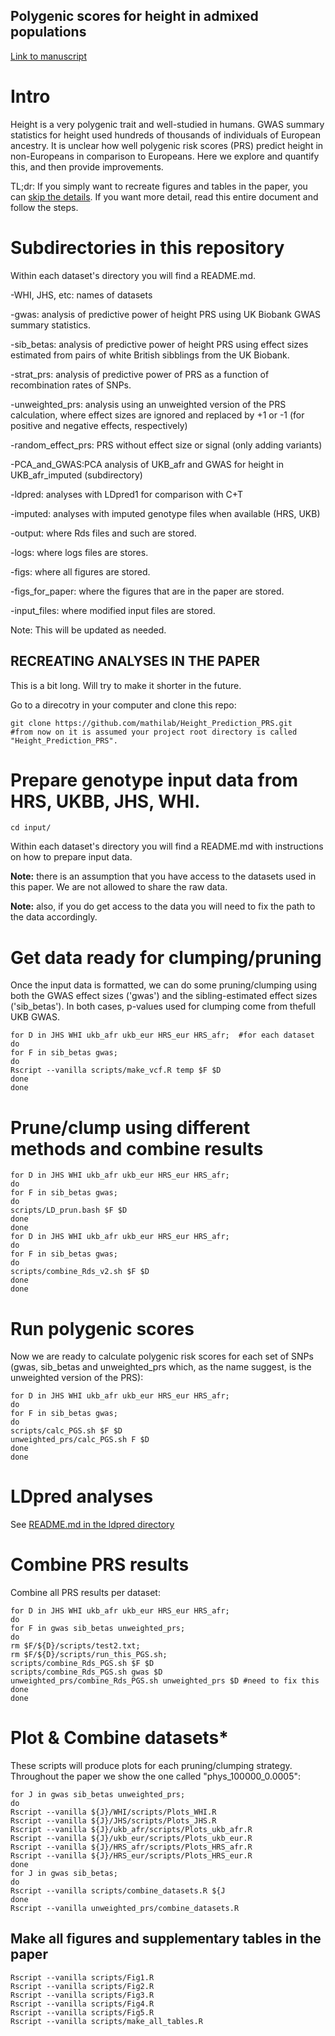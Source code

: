 ## Polygenic scores for height in admixed populations

[Link to manuscript](https://www.biorxiv.org/content/10.1101/2020.04.08.030361v2)


# Intro

Height is a very polygenic trait and well-studied in humans. GWAS summary statistics for height used hundreds of thousands of individuals of European ancestry. It is unclear how well polygenic risk scores (PRS) predict height in non-Europeans in comparison to Europeans. Here we explore and quantify this, and then provide improvements.

TL;dr: If you simply want to recreate figures and tables in the paper, you can [skip the details](#make-all-figures-and-supplementary-tables-in-the-paper). If you want more detail, read this entire document and follow the steps.

##

# Subdirectories in this repository

Within each dataset's directory you will find a README.md.

-WHI, JHS, etc: names of datasets

-gwas: analysis of predictive power of height PRS using UK Biobank GWAS summary statistics.

-sib_betas: analysis of predictive power of height PRS using effect sizes estimated from pairs of white British sibblings from the UK Biobank.

-strat_prs: analysis of predictive power of PRS as a function of recombination rates of SNPs.

-unweighted_prs: analysis using an unweighted version of the PRS calculation, where effect sizes are ignored and replaced by +1 or -1 (for positive and negative effects, respectively)

-random_effect_prs: PRS without effect size or signal (only adding variants)

-PCA_and_GWAS:PCA analysis of UKB_afr and GWAS for height in UKB_afr_imputed (subdirectory)

-ldpred: analyses with LDpred1 for comparison with C+T

-imputed: analyses with imputed genotype files when available (HRS, UKB)

-output: where Rds files and such are stored.

-logs: where logs files are stores.

-figs: where all figures are stored.

-figs_for_paper: where the figures that are in the paper are stored. 

-input_files: where modified input files are stored.

Note: This will be updated as needed.
##

## RECREATING ANALYSES IN THE PAPER

This is a bit long. Will try to make it shorter in the future. 

Go to a direcotry in your computer and clone this repo:

```
git clone https://github.com/mathilab/Height_Prediction_PRS.git
#from now on it is assumed your project root directory is called "Height_Prediction_PRS".
```

# Prepare genotype input data from HRS, UKBB, JHS, WHI. 

```
cd input/
```

Within each dataset's directory you will find a README.md with instructions on how to prepare input data. 

**Note:** there is an assumption that you have access to the datasets used in this paper. We are not allowed to share the raw data.

**Note:** also, if you do get access to the data you will need to fix the path to the data accordingly. 


# Get data ready for clumping/pruning

Once the input data is formatted, we can do some pruning/clumping using both the GWAS effect sizes ('gwas') and the sibling-estimated effect sizes ('sib_betas'). In both cases, p-values used for clumping come from thefull UKB GWAS.

```
for D in JHS WHI ukb_afr ukb_eur HRS_eur HRS_afr;  #for each dataset
do
for F in sib_betas gwas;
do
Rscript --vanilla scripts/make_vcf.R temp $F $D
done
done
```

# Prune/clump using different methods and combine results
```
for D in JHS WHI ukb_afr ukb_eur HRS_eur HRS_afr;
do
for F in sib_betas gwas;
do
scripts/LD_prun.bash $F $D
done
done
for D in JHS WHI ukb_afr ukb_eur HRS_eur HRS_afr;
do
for F in sib_betas gwas;
do
scripts/combine_Rds_v2.sh $F $D
done
done
```

# Run polygenic scores
Now we are ready to calculate polygenic risk scores for each set of SNPs (gwas, sib_betas and unweighted_prs which, as the name suggest, is the unweighted version of the PRS):

```
for D in JHS WHI ukb_afr ukb_eur HRS_eur HRS_afr;
do
for F in sib_betas gwas;
do
scripts/calc_PGS.sh $F $D
unweighted_prs/calc_PGS.sh F $D
done
done
```

# LDpred analyses

See [README.md in the ldpred directory](ldpred/README.md)


# Combine PRS results

Combine all PRS results per dataset:
```
for D in JHS WHI ukb_afr ukb_eur HRS_eur HRS_afr;
do
for F in gwas sib_betas unweighted_prs;
do 
rm $F/${D}/scripts/test2.txt;
rm $F/${D}/scripts/run_this_PGS.sh;
scripts/combine_Rds_PGS.sh $F $D
scripts/combine_Rds_PGS.sh gwas $D
unweighted_prs/combine_Rds_PGS.sh unweighted_prs $D #need to fix this
done
done

```


# Plot & Combine datasets*

These scripts will produce plots for each pruning/clumping strategy. Throughout the paper we show the one called "phys_100000_0.0005":

```
for J in gwas sib_betas unweighted_prs;
do
Rscript --vanilla ${J}/WHI/scripts/Plots_WHI.R
Rscript --vanilla ${J}/JHS/scripts/Plots_JHS.R
Rscript --vanilla ${J}/ukb_afr/scripts/Plots_ukb_afr.R
Rscript --vanilla ${J}/ukb_eur/scripts/Plots_ukb_eur.R
Rscript --vanilla ${J}/HRS_afr/scripts/Plots_HRS_afr.R
Rscript --vanilla ${J}/HRS_eur/scripts/Plots_HRS_eur.R
done
for J in gwas sib_betas;
do
Rscript --vanilla scripts/combine_datasets.R ${J
done
Rscript --vanilla unweighted_prs/combine_datasets.R
```
##

## Make all figures and supplementary tables in the paper

```
Rscript --vanilla scripts/Fig1.R
Rscript --vanilla scripts/Fig2.R
Rscript --vanilla scripts/Fig3.R
Rscript --vanilla scripts/Fig4.R
Rscript --vanilla scripts/Fig5.R
Rscript --vanilla scripts/make_all_tables.R
```
